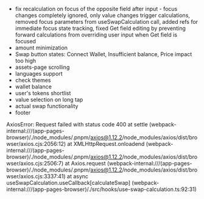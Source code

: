 + fix recalculation on focus of the opposite field after input - focus changes completely ignored, only value changes trigger calculations, removed focus parameters from useSwapCalculation call, added refs for immediate focus state tracking, fixed Get field editing by preventing forward calculations from overriding user input when Get field is focused
+ amount minimization
+ Swap button states: Connect Wallet, Insufficient balance, Price impact too high
+ assets-page scrolling
+ languages support
+ check themes
+ wallet balance
+ user's tokens shortlist
+ value selection on long tap
+ actual swap functionality
+ footer

AxiosError: Request failed with status code 400
    at settle (webpack-internal:///(app-pages-browser)/./node_modules/.pnpm/axios@1.12.2/node_modules/axios/dist/browser/axios.cjs:2056:12)
    at XMLHttpRequest.onloadend (webpack-internal:///(app-pages-browser)/./node_modules/.pnpm/axios@1.12.2/node_modules/axios/dist/browser/axios.cjs:2506:7)
    at Axios.request (webpack-internal:///(app-pages-browser)/./node_modules/.pnpm/axios@1.12.2/node_modules/axios/dist/browser/axios.cjs:3337:41)
    at async useSwapCalculation.useCallback[calculateSwap] (webpack-internal:///(app-pages-browser)/./src/hooks/use-swap-calculation.ts:92:31)
